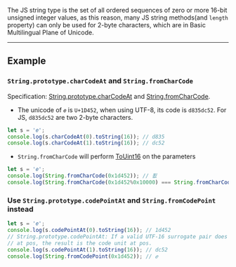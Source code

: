 
The JS string type is the set of all ordered sequences of zero or more 16-bit
unsigned integer values, as this reason, many JS string methods(and `length`
property) can only be used for 2-byte characters, which are in Basic
Multilingual Plane of Unicode.

***
## Example
### `String.prototype.charCodeAt` and `String.fromCharCode`
Specification:  [String.prototype.charCodeAt](https://tc39.github.io/ecma262/#sec-string.prototype.charcodeat) and [String.fromCharCode](https://tc39.github.io/ecma262/#sec-string.fromcharcode).
* The unicode of `𝑒` is `U+1D452`, when using UTF-8, its code is `d835dc52`. For
JS, `d835dc52` are two 2-byte characters.
```js
let s = '𝑒';
console.log(s.charCodeAt(0).toString(16)); // d835
console.log(s.charCodeAt(1).toString(16)); // dc52
```
* `String.fromCharCode` will perform [ToUint16](https://tc39.github.io/ecma262/#sec-touint16) on the parameters
```js
let s = '𝑒';
console.log(String.fromCharCode(0x1d452)); // 푒
console.log(String.fromCharCode(0x1d452%0x10000) === String.fromCharCode(0x1d452)); // true
```

### Use `String.prototype.codePointAt` and `String.fromCodePoint` instead
```js
let s = '𝑒';
console.log(s.codePointAt(0).toString(16)); // 1d452
// String.prototype.codePointAt: If a valid UTF-16 surrogate pair does not begin
// at pos, the result is the code unit at pos.
console.log(s.codePointAt(1).toString(16)); // dc52
console.log(String.fromCodePoint(0x1d452)); // 𝑒
```
